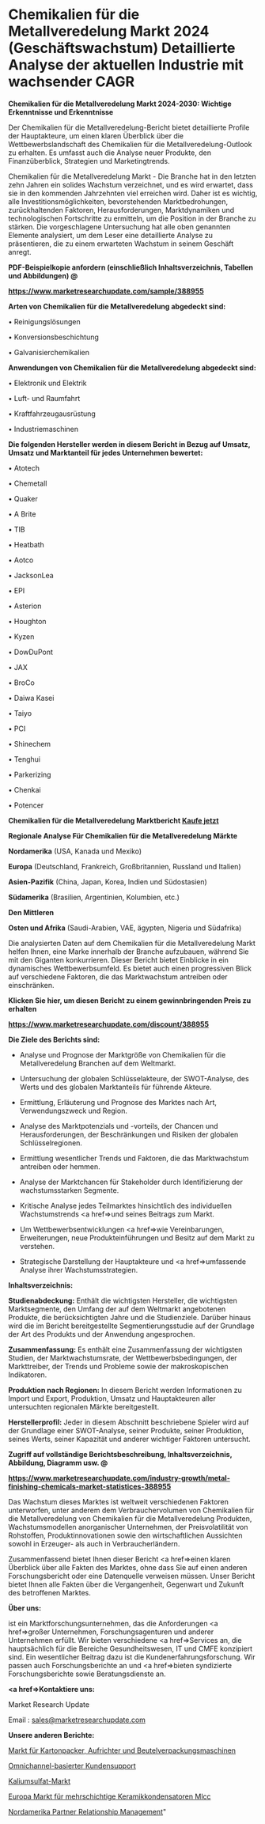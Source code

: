 # Chemikalien für die Metallveredelung Markt 2024 (Geschäftswachstum) Detaillierte Analyse der aktuellen Industrie mit wachsender CAGR

<strong>Chemikalien für die Metallveredelung Markt 2024-2030: Wichtige Erkenntnisse und Erkenntnisse</strong>

Der Chemikalien für die Metallveredelung-Bericht bietet detaillierte Profile der Hauptakteure, um einen klaren Überblick über die Wettbewerbslandschaft des Chemikalien für die Metallveredelung-Outlook zu erhalten. Es umfasst auch die Analyse neuer Produkte, den Finanzüberblick, Strategien und Marketingtrends.

Chemikalien für die Metallveredelung Markt - Die Branche hat in den letzten zehn Jahren ein solides Wachstum verzeichnet, und es wird erwartet, dass sie in den kommenden Jahrzehnten viel erreichen wird. Daher ist es wichtig, alle Investitionsmöglichkeiten, bevorstehenden Marktbedrohungen, zurückhaltenden Faktoren, Herausforderungen, Marktdynamiken und technologischen Fortschritte zu ermitteln, um die Position in der Branche zu stärken. Die vorgeschlagene Untersuchung hat alle oben genannten Elemente analysiert, um dem Leser eine detaillierte Analyse zu präsentieren, die zu einem erwarteten Wachstum in seinem Geschäft anregt.



<strong><b>PDF-Beispielkopie anfordern (einschließlich Inhaltsverzeichnis, Tabellen und Abbildungen) @ </b></strong>

<strong><a href=https://www.marketresearchupdate.com/sample/388955>

<strong>https://www.marketresearchupdate.com/sample/388955</u></a></strong></strong>



<strong>Arten von Chemikalien für die Metallveredelung abgedeckt sind:</strong>

• Reinigungslösungen

• Konversionsbeschichtung

• Galvanisierchemikalien



<strong>Anwendungen von Chemikalien für die Metallveredelung abgedeckt sind:</strong>

• Elektronik und Elektrik

• Luft- und Raumfahrt

• Kraftfahrzeugausrüstung

• Industriemaschinen



<strong>Die folgenden Hersteller werden in diesem Bericht in Bezug auf Umsatz, Umsatz und Marktanteil für jedes Unternehmen bewertet:</strong>

• Atotech

• Chemetall

• Quaker

• A Brite

• TIB

• Heatbath

• Aotco

• JacksonLea

• EPI

• Asterion

• Houghton

• Kyzen

• DowDuPont

• JAX

• BroCo

• Daiwa Kasei

• Taiyo

• PCI

• Shinechem

• Tenghui

• Parkerizing

• Chenkai

• Potencer



<strong>Chemikalien für die Metallveredelung Marktbericht <a href=https://www.marketresearchupdate.com/buynow/388955>Kaufe jetzt</a></strong>



<strong>Regionale Analyse Für Chemikalien für die Metallveredelung Märkte</strong>



<strong>Nordamerika</strong> (USA, Kanada und Mexiko)



<strong>Europa</strong> (Deutschland, Frankreich, Großbritannien, Russland und Italien)



<strong>Asien-Pazifik</strong> (China, Japan, Korea, Indien und Südostasien)



<strong>Südamerika</strong> (Brasilien, Argentinien, Kolumbien, etc.)



<strong>Den Mittleren</strong> 

<strong>Osten und Afrika</strong> (Saudi-Arabien, VAE, ägypten, Nigeria und Südafrika)

Die analysierten Daten auf dem Chemikalien für die Metallveredelung Markt helfen Ihnen, eine Marke innerhalb der Branche aufzubauen, während Sie mit den Giganten konkurrieren. Dieser Bericht bietet Einblicke in ein dynamisches Wettbewerbsumfeld. Es bietet auch einen progressiven Blick auf verschiedene Faktoren, die das Marktwachstum antreiben oder einschränken.



<strong>Klicken Sie hier, um diesen Bericht zu einem gewinnbringenden Preis zu erhalten
</strong>

<strong><a href=https://www.marketresearchupdate.com/discount/388955>https://www.marketresearchupdate.com/discount/388955</b></u></strong></a>



<strong>Die Ziele des Berichts sind:</strong>

- Analyse und Prognose der Marktgröße von Chemikalien für die Metallveredelung Branchen auf dem Weltmarkt.

- Untersuchung der globalen Schlüsselakteure, der SWOT-Analyse, des Werts und des globalen Marktanteils für führende Akteure.

- Ermittlung, Erläuterung und Prognose des Marktes nach Art, Verwendungszweck und Region.

- Analyse des Marktpotenzials und -vorteils, der Chancen und Herausforderungen, der Beschränkungen und Risiken der globalen Schlüsselregionen.

- Ermittlung wesentlicher Trends und Faktoren, die das Marktwachstum antreiben oder hemmen.

- Analyse der Marktchancen für Stakeholder durch Identifizierung der wachstumsstarken Segmente.

- Kritische Analyse jedes Teilmarktes hinsichtlich des individuellen Wachstumstrends <a href=>und</a> seines Beitrags zum Markt.

- Um Wettbewerbsentwicklungen <a href=>wie</a> Vereinbarungen, Erweiterungen, neue Produkteinführungen und Besitz auf dem Markt zu verstehen.

- Strategische Darstellung der Hauptakteure und <a href=>umfas</a>sende Analyse ihrer Wachstumsstrategien.



<strong>Inhaltsverzeichnis:</strong>



<strong>Studienabdeckung:</strong> Enthält die wichtigsten Hersteller, die wichtigsten Marktsegmente, den Umfang der auf dem Weltmarkt angebotenen Produkte, die berücksichtigten Jahre und die Studienziele. Darüber hinaus wird die im Bericht bereitgestellte Segmentierungsstudie auf der Grundlage der Art des Produkts und der Anwendung angesprochen.



<strong>Zusammenfassung:</strong> Es enthält eine Zusammenfassung der wichtigsten Studien, der Marktwachstumsrate, der Wettbewerbsbedingungen, der Markttreiber, der Trends und Probleme sowie der makroskopischen Indikatoren.



<strong>Produktion nach Regionen:</strong> In diesem Bericht werden Informationen zu Import und Export, Produktion, Umsatz und Hauptakteuren aller untersuchten regionalen Märkte bereitgestellt.



<strong>Herstellerprofil:</strong> Jeder in diesem Abschnitt beschriebene Spieler wird auf der Grundlage einer SWOT-Analyse, seiner Produkte, seiner Produktion, seines Werts, seiner Kapazität und anderer wichtiger Faktoren untersucht.



<strong><b>Zugriff auf vollständige Berichtsbeschreibung, Inhaltsverzeichnis, Abbildung, Diagramm usw. @ </b></strong>

<strong><a href=https://www.marketresearchupdate.com/industry-growth/metal-finishing-chemicals-market-statistices-388955>https://www.marketresearchupdate.com/industry-growth/metal-finishing-chemicals-market-statistices-388955</a></strong>

Das Wachstum dieses Marktes ist weltweit verschiedenen Faktoren unterworfen, unter anderem dem Verbrauchervolumen von Chemikalien für die Metallveredelung von Chemikalien für die Metallveredelung Produkten, Wachstumsmodellen anorganischer Unternehmen, der Preisvolatilität von Rohstoffen, Produktinnovationen sowie den wirtschaftlichen Aussichten sowohl in Erzeuger- als auch in Verbraucherländern.

Zusammenfassend bietet Ihnen dieser Bericht <a href=>einen</a> klaren Überblick über alle Fakten des Marktes, ohne dass Sie auf einen anderen Forschungsbericht oder eine Datenquelle verweisen müssen. Unser Bericht bietet Ihnen alle Fakten über die Vergangenheit, Gegenwart und Zukunft des betroffenen Marktes.



<strong>Über uns:</strong>

 ist ein Marktforschungsunternehmen, das die Anforderungen <a href=>großer</a> Unternehmen, Forschungsagenturen und anderer Unternehmen erfüllt. Wir bieten verschiedene <a href=>Services</a> an, die hauptsächlich für die Bereiche Gesundheitswesen, IT und CMFE konzipiert sind. Ein wesentlicher Beitrag dazu ist die Kundenerfahrungsforschung. Wir passen auch Forschungsberichte an und <a href=>bieten</a> syndizierte Forschungsberichte sowie Beratungsdienste an.



<strong><a href=>Kontaktiere uns:</a></strong>

Market Research Update

Email : sales@marketresearchupdate.com



<strong>Unsere anderen Berichte:</strong>

<a href=https://www.linkedin.com/pulse/case-packers-erectors-pouch-packaging-machines-market>Markt für Kartonpacker, Aufrichter und Beutelverpackungsmaschinen</a>

<a href=https://www.linkedin.com/pulse/omnichannel-based-customer-support>Omnichannel-basierter Kundensupport</a>

<a href=https://www.linkedin.com/pulse/potassium-sulphate-market-outlooks-2023-size>Kaliumsulfat-Markt</a>

<a href=https://www.linkedin.com/pulse/europe-multilayer-ceramic-capacitor-mlcc-market>Europa Markt für mehrschichtige Keramikkondensatoren Mlcc</a>

<a href=https://www.linkedin.com/pulse/north-america-partner-relationship-management>Nordamerika Partner Relationship Management</a>"

